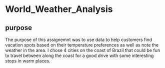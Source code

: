 # World_Weather_Analysis
## purpose
The purpose of this assignemnt was to use data to help customers find vacation spots based on their temperature preferences as well as note the weather in the area. I chose 4 cities on the coast of Brazil that could be fun to travel between along the coast for a good drive with some interesting stops in warm places. 
